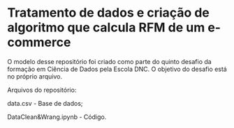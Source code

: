 # Tratamento de dados e criação de algoritmo que calcula RFM de um e-commerce

O modelo desse repositório foi criado como parte do quinto desafio da formação em Ciência de Dados pela Escola DNC. O objetivo do desafio está no próprio arquivo.

Arquivos do repositório:

data.csv - Base de dados;

DataClean&Wrang.ipynb - Código.
